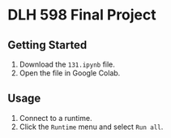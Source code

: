 # DLH 598 Final Project

## Getting Started
1. Download the `131.ipynb` file.
2. Open the file in Google Colab.

## Usage
1. Connect to a runtime.
2. Click the `Runtime` menu and select `Run all`.